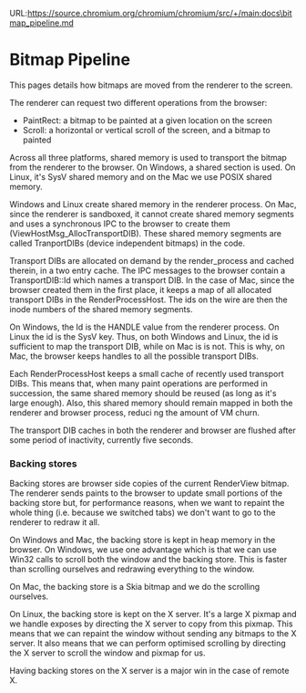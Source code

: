 URL:https://source.chromium.org/chromium/chromium/src/+/main:docs\bitmap_pipeline.md
# Bitmap Pipeline

This pages details how bitmaps are moved from the renderer to the screen.

The renderer can request two different operations from the browser:
* PaintRect: a bitmap to be painted at a given location on the screen
* Scroll: a horizontal or vertical scroll of the screen, and a bitmap to painted

Across all three platforms, shared memory is used to transport the bitmap from
the renderer to the browser. On Windows, a shared section is used. On Linux,
it's SysV shared memory and on the Mac we use POSIX shared memory.

Windows and Linux create shared memory in the renderer process. On Mac, since
the renderer is sandboxed, it cannot create shared memory segments and uses a
synchronous IPC to the browser to create them (ViewHostMsg\_AllocTransportDIB).
These shared memory segments are called TranportDIBs (device independent
bitmaps) in the code.

Transport DIBs are allocated on demand by the render\_process and cached
therein, in a two entry cache. The IPC messages to the browser contain a
TransportDIB::Id which names a transport DIB. In the case of Mac, since the
browser created them in the first place, it keeps a map of all allocated
transport DIBs in the RenderProcessHost. The ids on the wire are then the inode
numbers of the shared memory segments.

On Windows, the Id is the HANDLE value from the renderer process. On Linux the
id is the SysV key. Thus, on both Windows and Linux, the id is sufficient to map
the transport DIB, while on Mac is is not. This is why, on Mac, the browser
keeps handles to all the possible transport DIBs.

Each RenderProcessHost keeps a small cache of recently used transport DIBs. This
means that, when many paint operations are performed in succession, the same
shared memory should be reused (as long as it's large enough). Also, this shared
memory should remain mapped in both the renderer and browser process, reduci ng
the amount of VM churn.

The transport DIB caches in both the renderer and browser are flushed after some
period of inactivity, currently five seconds.

### Backing stores

Backing stores are browser side copies of the current RenderView bitmap. The
renderer sends paints to the browser to update small portions of the backing
store but, for performance reasons, when we want to repaint the whole thing
(i.e. because we switched tabs) we don't want to go to the renderer to redraw it
all.

On Windows and Mac, the backing store is kept in heap memory in the browser. On
Windows, we use one advantage which is that we can use Win32 calls to scroll
both the window and the backing store. This is faster than scrolling ourselves
and redrawing everything to the window.

On Mac, the backing store is a Skia bitmap and we do the scrolling ourselves.

On Linux, the backing store is kept on the X server. It's a large X pixmap and
we handle exposes by directing the X server to copy from this pixmap. This means
that we can repaint the window without sending any bitmaps to the X server. It
also means that we can perform optimised scrolling by directing the X server to
scroll the window and pixmap for us.

Having backing stores on the X server is a major win in the case of remote X.

